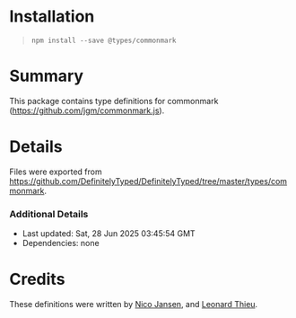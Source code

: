 # Installation
> `npm install --save @types/commonmark`

# Summary
This package contains type definitions for commonmark (https://github.com/jgm/commonmark.js).

# Details
Files were exported from https://github.com/DefinitelyTyped/DefinitelyTyped/tree/master/types/commonmark.

### Additional Details
 * Last updated: Sat, 28 Jun 2025 03:45:54 GMT
 * Dependencies: none

# Credits
These definitions were written by [Nico Jansen](https://github.com/nicojs), and [Leonard Thieu](https://github.com/leonard-thieu).
